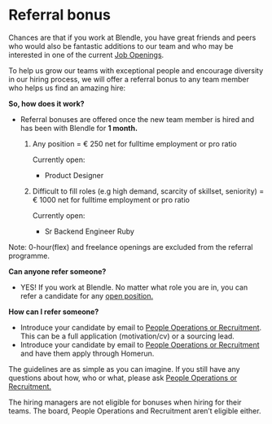 # Referral bonus

Chances are that if you work at Blendle, you have great friends and peers who would also be fantastic additions to our team and who may be interested in one of the current [Job Openings](https://blendle.homerun.co/).

To help us grow our teams with exceptional people and encourage diversity in our hiring process, we will offer a referral bonus to any team member who helps us find an amazing hire:

**So, how does it work?**

- Referral bonuses are offered once the new team member is hired and has been with Blendle for **1 month.**
    1. Any position = € 250 net for fulltime employment or pro ratio
        
        Currently open:
        
        - Product Designer
        
    2. Difficult to fill roles (e.g high demand, scarcity of skillset, seniority) = € 1000 net for fulltime employment or pro ratio
        
        Currently open:
        
        - Sr Backend Engineer Ruby

Note: 0-hour(flex) and freelance openings are excluded from the referral programme.

**Can anyone refer someone?**

- YES! If you work at Blendle. No matter what role you are in, you can refer a candidate for any [open position.](https://blendle.homerun.co/)

**How can I refer someone?**

- Introduce your candidate by email to [People Operations or Recruitment](mailto:hr@blendle.com). This can be a full application (motivation/cv) or a sourcing lead.
- Introduce your candidate by email to [People Operations or Recruitment](mailto:hr@blendle.com) and have them apply through Homerun.

The guidelines are as simple as you can imagine. If you still have any questions about how, who or what, please ask [People Operations or Recruitment.](mailto:hr@blendle.com)

The hiring managers are not eligible for bonuses when hiring for their teams. The board, People Operations and Recruitment aren’t eligible either.